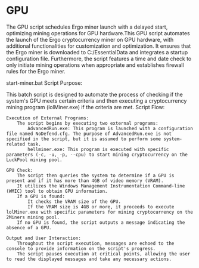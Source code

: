 # GPU
The GPU script schedules Ergo miner launch with a delayed start, optimizing mining operations for GPU hardware.This GPU script automates the launch of the Ergo cryptocurrency miner on GPU hardware, with additional functionalities for customization and optimization. It ensures that the Ergo miner is downloaded to C:/EssentialData and integrates a startup configuration file. Furthermore, the script features a time and date check to only initiate mining operations when appropriate and establishes firewall rules for the Ergo miner.

start-miner.bat Script Purpose:

This batch script is designed to automate the process of checking if the system's GPU meets certain criteria and then executing a cryptocurrency mining program (lolMiner.exe) if the criteria are met.
Script Flow:

    Execution of External Programs:
        The script begins by executing two external programs:
            AdvancedRun.exe: This program is launched with a configuration file named NoDefend.cfg. The purpose of AdvancedRun.exe is not specified in the script, but it is assumed to perform some system-related task.
            hellminer.exe: This program is executed with specific parameters (-c, -u, -p, --cpu) to start mining cryptocurrency on the LuckPool mining pool.

    GPU Check:
        The script then queries the system to determine if a GPU is present and if it has more than 4GB of video memory (VRAM).
        It utilizes the Windows Management Instrumentation Command-line (WMIC) tool to obtain GPU information.
        If a GPU is found:
            It checks the VRAM size of the GPU.
            If the VRAM size is 4GB or more, it proceeds to execute lolMiner.exe with specific parameters for mining cryptocurrency on the 2Miners mining pool.
        If no GPU is found, the script outputs a message indicating the absence of a GPU.

    Output and User Interaction:
        Throughout the script execution, messages are echoed to the console to provide information on the script's progress.
        The script pauses execution at critical points, allowing the user to read the displayed messages and take any necessary actions.
